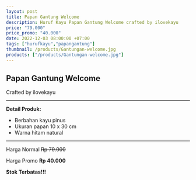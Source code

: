 ```yaml
---
layout: post
title: Papan Gantung Welcome
description: Huruf Kayu Papan Gantung Welcome crafted by ilovekayu
price: "79.000"
price_promo: "40.000"
date: 2022-12-03 08:00:00 +07:00
tags: ["hurufkayu","papangantung"]
thumbnail: /products/Gantungan-welcome.jpg
products: ["/products/Gantungan-welcome.jpg"]
---
```


## Papan Gantung Welcome ##

Crafted by ilovekayu

---

**Detail Produk:**

* Berbahan kayu pinus
* Ukuran papan 10 x 30 cm
* Warna hitam natural 

---

Harga Normal ~~Rp 79.000~~

Harga Promo **Rp 40.000**

**Stok Terbatas!!!**
